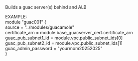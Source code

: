 Builds a guac server(s) behind and ALB<br>

EXAMPLE:<br>
module "guac001" {<br>
  source = "../modules/guacamole"<br>
  certificate_arn = module.base_guacserver_cert.certificate_arn<br>
  guac_pub_subnet1_id = module.vpc.public_subnet_ids[0]<br>
  guac_pub_subnet2_id = module.vpc.public_subnet_ids[1]<br>
  guac_admin_password = "yourmom20252025"<br>
}<br>
<br>
